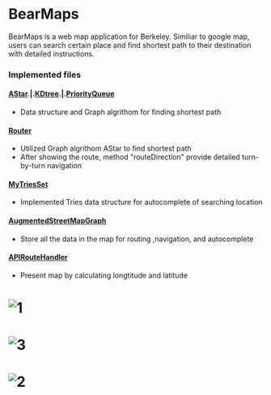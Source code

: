 # BearMaps

BearMaps is a web map application for Berkeley. Similiar to google map, users can search certain place and find shortest
path to their destination with detailed instructions.

### Implemented files

#### [AStar](bearmaps/AStar/AStarSolver.java).|.[KDtree](bearmaps/KDtree_PQ/KDTree.java).|.[PriorityQueue](bearmaps/KDtree_PQ/ArrayHeapMinPQ.java)
  - Data structure and Graph algrithom for finding shortest path
#### [Router](bearmaps/Map/Router.java)
  - Utilized Graph algrithom AStar to find shortest path
  - After showing the route, method "routeDirection" provide detailed turn-by-turn navigation
#### [MyTriesSet](BearMap/bearmaps/KDtree_PQ/MyTrieSet.java)
  - Implemented Tries data structure for autocomplete of searching location
#### [AugmentedStreetMapGraph](bearmaps/Map/AugmentedStreetMapGraph.java)
  - Store all the data in the map for routing ,navigation, and autocomplete 
#### [APIRouteHandler](bearmaps/Map/server/handler/impl/RasterAPIHandler.java)
- Present map by calculating longtitude and latitude
# ![1](https://raw.githubusercontent.com/yusong-yan/bearMap/master/BearMap/Screen%20Shot%202020-02-24%20at%208.43.52%20PM.png)
# ![3](https://raw.githubusercontent.com/yusong-yan/bearMap/master/BearMap/Screen%20Shot%202020-02-24%20at%208.46.52%20PM.png)
# ![2](https://raw.githubusercontent.com/yusong-yan/bearMap/master/BearMap/Screen%20Shot%202020-02-24%20at%208.47.53%20PM.png)

